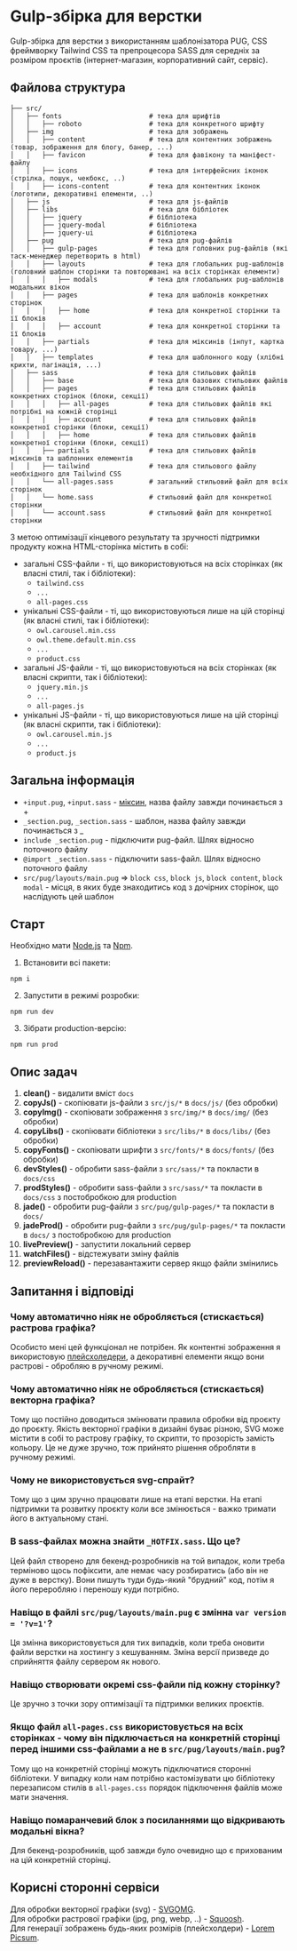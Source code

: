 # Gulp-збірка для верстки

Gulp-збірка для верстки з використанням шаблонізатора PUG, CSS фреймворку Tailwind CSS та препроцесора SASS для середніх за розміром проєктів (інтернет-магазин, корпоративний сайт, сервіс).  

## Файлова структура

```
├── src/
│   ├── fonts                      # тека для шрифтів
│   │   ├── roboto                 # тека для конкретного шрифту
│   ├── img                        # тека для зображень
│   │   ├── content                # тека для контентних зображень (товар, зображення для блогу, банер, ...)
│   │   ├── favicon                # тека для фавікону та маніфест-файлу
│   │   ├── icons                  # тека для інтерфейсних іконок (стрілка, пошук, чекбокс, ..)
│   │   ├── icons-content          # тека для контентних іконок (логотипи, декоративні елементи, ..)
│   ├── js                         # тека для js-файлів
│   ├── libs                       # тека для бібліотек
│   │   ├── jquery                 # бібліотека
│   │   ├── jquery-modal           # бібліотека
│   │   ├── jquery-ui              # бібліотека
│   ├── pug                        # тека для pug-файлів
│   │   ├── gulp-pages             # тека для головних pug-файлів (які таск-менеджер перетворить в html)
│   │   ├── layouts                # тека для глобальних pug-шаблонів (головний шаблон сторінки та повторювані на всіх сторінках елементи)
│   │   │   ├── modals             # тека для глобальних pug-шаблонів модальних вікон
│   │   ├── pages                  # тека для шаблонів конкретних сторінок
│   │   │   ├── home               # тека для конкретної сторінки та її блоків
│   │   │   ├── account            # тека для конкретної сторінки та її блоків
│   │   ├── partials               # тека для міксинів (інпут, картка товару, ...)
│   │   ├── templates              # тека для шаблонного коду (хлібні крихти, пагінація, ...)
│   ├── sass                       # тека для стильових файлів
│   │   ├── base                   # тека для базових стильових файлів
│   │   ├── pages                  # тека для стильових файлів конкретних сторінок (блоки, секції)
│   │   │   ├── all-pages          # тека для стильових файлів які потрібні на кожній сторінці
│   │   │   ├── account            # тека для стильових файлів конкретної сторінки (блоки, секції)
│   │   │   ├── home               # тека для стильових файлів конкретної сторінки (блоки, секції)
│   │   ├── partials               # тека для стильових файлів міксинів та шаблонних елементів
│   │   ├── tailwind               # тека для стильового файлу необхідного для Tailwind CSS
│   │   └── all-pages.sass         # загальний стильовий файл для всіх сторінок
│   │   └── home.sass              # стильовий файл для конкретної сторінки
│   │   └── account.sass           # стильовий файл для конкретної сторінки
```

З метою оптимізації кінцевого результату та зручності підтримки продукту кожна HTML-сторінка містить в собі:

-   загальні CSS-файли - ті, що використовуються на всіх сторінках (як власні стилі, так і бібліотеки):
    -   `tailwind.css`
    -   `...`
    -   `all-pages.css`
-   унікальні CSS-файли - ті, що використовуються лише на цій сторінці (як власні стилі, так і бібліотеки):
    -   `owl.carousel.min.css`
    -   `owl.theme.default.min.css`
    -   `...`
    -   `product.css`
-   загальні JS-файли - ті, що використовуються на всіх сторінках (як власні скрипти, так і бібліотеки):
    -   `jquery.min.js`
    -   `...`
    -   `all-pages.js`
-   унікальні JS-файли - ті, що використовуються лише на цій сторінці (як власні скрипти, так і бібліотеки):
    -   `owl.carousel.min.js`
    -   `...`
    -   `product.js`

## Загальна інформація

-   `+input.pug`, `+input.sass` - [міксин](https://pugjs.org/language/mixins.html), назва файлу завжди починається з +
-   `_section.pug`, `_section.sass` - шаблон, назва файлу завжди починається з _
-   `include _section.pug` - підключити pug-файл. Шлях відносно поточного файлу
-   `@import _section.sass` - підключити sass-файл. Шлях відносно поточного файлу
-   `src/pug/layouts/main.pug` => `block css`, `block js`, `block content`, `block modal` - місця, в яких буде знаходитись код з дочірних сторінок, що наслідують цей шаблон


## Старт

Необхідно мати [Node.js](https://nodejs.org/en/) та [Npm](https://www.npmjs.com/).

1. Встановити всі пакети:

```
npm i
```

2. Запустити в режимі розробки:

```
npm run dev
```

3. Зібрати production-версію:

```
npm run prod
```

## Опис задач

1. **clean()** - видалити вміст `docs`
2. **copyJs()** - скопіювати js-файли з `src/js/*` в `docs/js/` (без обробки)
3. **copyImg()** - скопіювати зображення з `src/img/*` в `docs/img/` (без обробки)
4. **copyLibs()** - скопіювати бібліотеки з `src/libs/*` в `docs/libs/` (без обробки)
5. **copyFonts()** - скопіювати шрифти з `src/fonts/*` в `docs/fonts/` (без обробки)
6. **devStyles()** - обробити sass-файли з `src/sass/*` та покласти в `docs/css`
7. **prodStyles()** - обробити sass-файли з `src/sass/*` та покласти в `docs/css` з постобробкою для production
8. **jade()** - обробити pug-файли з `src/pug/gulp-pages/*` та покласти в `docs/`
9. **jadeProd()** - обробити pug-файли з `src/pug/gulp-pages/*` та покласти в `docs/` з постобробкою для production
10. **livePreview()** - запустити локальний сервер
11. **watchFiles()** - відстежувати зміну файлів
12. **previewReload()** - перезавантажити сервер якщо файли змінились

## Запитання і відповіді

### Чому автоматично ніяк не обробляється (стискається) растрова графіка?

Особисто мені цей функціонал не потрібен. Як контентні зображення я використовую [плейсхоледери](https://picsum.photos/), а декоративні елементи якщо вони растрові - обробляю в ручному режимі.

### Чому автоматично ніяк не обробляється (стискається) векторна графіка?

Тому що постійно доводиться змінювати правила обробки від проєкту до проєкту. Якість векторної графіки в дизайні буває різною, SVG може містити в собі то растрову графіку, то скрипти, то прозорість замість кольору. Це не дуже зручно, тож прийнято рішення обробляти в ручному режимі.

### Чому не використовується svg-спрайт?

Тому що з цим зручно працювати лише на етапі верстки. На етапі підтримки та розвитку проєкту коли все змінюється - важко тримати його в актуальному стані.

### В sass-файлах можна знайти `_HOTFIX.sass`. Що це?

Цей файл створено для бекенд-розробників на той випадок, коли треба терміново щось пофіксити, але немає часу розбиратись (або він не дуже в верстку). Вони пишуть туди будь-який "брудний" код, потім я його переробляю і переношу куди потрібно.

### Навіщо в файлі `src/pug/layouts/main.pug` є змінна `var version = '?v=1'`?

Ця змінна використовується для тих випадків, коли треба оновити файли верстки на хостингу з кешуванням. Зміна версії призведе до сприйняття файлу сервером як нового.

### Навіщо створювати окремі css-файли під кожну сторінку?

Це зручно з точки зору оптимізації та підтримки великих проєктів.

### Якщо файл `all-pages.css` використовується на всіх сторінках - чому він підключається на конкретній сторінці перед іншими css-файлами а не в `src/pug/layouts/main.pug`?

Тому що на конкретній сторінці можуть підключатися сторонні бібліотеки. У випадку коли нам потрібно кастомізувати цю бібліотеку перезаписом стилів в `all-pages.css` порядок підключення файлів може мати значення.

### Навіщо помаранчевий блок з посиланнями що відкривають модальні вікна?

Для бекенд-розробників, щоб завжди було очевидно що є прихованим на цій конкретній сторінці.

## Корисні сторонні сервіси

Для обробки векторної графіки (svg) - [SVGOMG](https://jakearchibald.github.io/svgomg/).  
Для обробки растрової графіки (jpg, png, webp, ..) - [Squoosh](https://squoosh.app/).  
Для генерації зображень будь-яких розмірів (плейсхолдери) - [Lorem Picsum](https://picsum.photos/).
